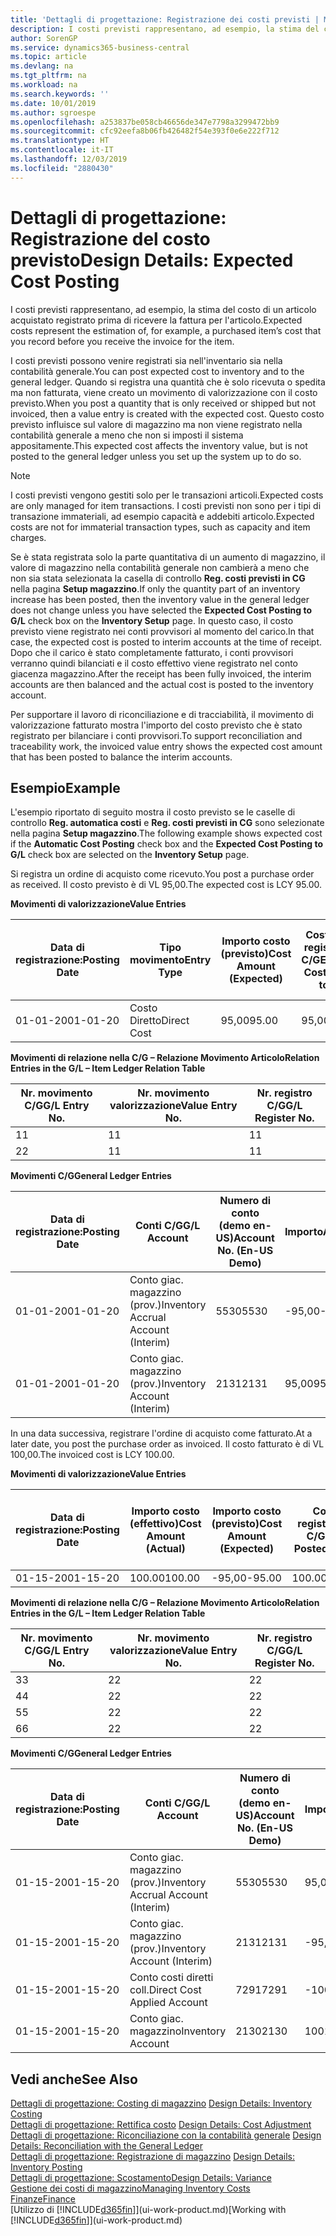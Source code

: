 ```yaml
---
title: 'Dettagli di progettazione: Registrazione dei costi previsti | Microsoft Docs'
description: I costi previsti rappresentano, ad esempio, la stima del costo di un articolo acquistato registrato prima di ricevere la fattura per l'articolo.
author: SorenGP
ms.service: dynamics365-business-central
ms.topic: article
ms.devlang: na
ms.tgt_pltfrm: na
ms.workload: na
ms.search.keywords: ''
ms.date: 10/01/2019
ms.author: sgroespe
ms.openlocfilehash: a253837be058cb46656de347e7798a3299472bb9
ms.sourcegitcommit: cfc92eefa8b06fb426482f54e393f0e6e222f712
ms.translationtype: HT
ms.contentlocale: it-IT
ms.lasthandoff: 12/03/2019
ms.locfileid: "2880430"
---
```

# <a name="design-details-expected-cost-posting"></a><span data-ttu-id="aed79-103">Dettagli di progettazione: Registrazione del costo previsto</span><span class="sxs-lookup"><span data-stu-id="aed79-103">Design Details: Expected Cost Posting</span></span>
<span data-ttu-id="aed79-104">I costi previsti rappresentano, ad esempio, la stima del costo di un articolo acquistato registrato prima di ricevere la fattura per l'articolo.</span><span class="sxs-lookup"><span data-stu-id="aed79-104">Expected costs represent the estimation of, for example, a purchased item’s cost that you record before you receive the invoice for the item.</span></span>  

 <span data-ttu-id="aed79-105">I costi previsti possono venire registrati sia nell'inventario sia nella contabilità generale.</span><span class="sxs-lookup"><span data-stu-id="aed79-105">You can post expected cost to inventory and to the general ledger.</span></span> <span data-ttu-id="aed79-106">Quando si registra una quantità che è solo ricevuta o spedita ma non fatturata, viene creato un movimento di valorizzazione con il costo previsto.</span><span class="sxs-lookup"><span data-stu-id="aed79-106">When you post a quantity that is only received or shipped but not invoiced, then a value entry is created with the expected cost.</span></span> <span data-ttu-id="aed79-107">Questo costo previsto influisce sul valore di magazzino ma non viene registrato nella contabilità generale a meno che non si imposti il sistema appositamente.</span><span class="sxs-lookup"><span data-stu-id="aed79-107">This expected cost affects the inventory value, but is not posted to the general ledger unless you set up the system up to do so.</span></span>  

> [!NOTE]  
>  <span data-ttu-id="aed79-108">I costi previsti vengono gestiti solo per le transazioni articoli.</span><span class="sxs-lookup"><span data-stu-id="aed79-108">Expected costs are only managed for item transactions.</span></span> <span data-ttu-id="aed79-109">I costi previsti non sono per i tipi di transazione immateriali, ad esempio capacità e addebiti articolo.</span><span class="sxs-lookup"><span data-stu-id="aed79-109">Expected costs are not for immaterial transaction types, such as capacity and item charges.</span></span>  

 <span data-ttu-id="aed79-110">Se è stata registrata solo la parte quantitativa di un aumento di magazzino, il valore di magazzino nella contabilità generale non cambierà a meno che non sia stata selezionata la casella di controllo **Reg. costi previsti in CG** nella pagina **Setup magazzino**.</span><span class="sxs-lookup"><span data-stu-id="aed79-110">If only the quantity part of an inventory increase has been posted, then the inventory value in the general ledger does not change unless you have selected the **Expected Cost Posting to G/L** check box on the **Inventory Setup** page.</span></span> <span data-ttu-id="aed79-111">In questo caso, il costo previsto viene registrato nei conti provvisori al momento del carico.</span><span class="sxs-lookup"><span data-stu-id="aed79-111">In that case, the expected cost is posted to interim accounts at the time of receipt.</span></span> <span data-ttu-id="aed79-112">Dopo che il carico è stato completamente fatturato, i conti provvisori verranno quindi bilanciati e il costo effettivo viene registrato nel conto giacenza magazzino.</span><span class="sxs-lookup"><span data-stu-id="aed79-112">After the receipt has been fully invoiced, the interim accounts are then balanced and the actual cost is posted to the inventory account.</span></span>  

 <span data-ttu-id="aed79-113">Per supportare il lavoro di riconciliazione e di tracciabilità, il movimento di valorizzazione fatturato mostra l'importo del costo previsto che è stato registrato per bilanciare i conti provvisori.</span><span class="sxs-lookup"><span data-stu-id="aed79-113">To support reconciliation and traceability work, the invoiced value entry shows the expected cost amount that has been posted to balance the interim accounts.</span></span>  

## <a name="example"></a><span data-ttu-id="aed79-114">Esempio</span><span class="sxs-lookup"><span data-stu-id="aed79-114">Example</span></span>  
 <span data-ttu-id="aed79-115">L'esempio riportato di seguito mostra il costo previsto se le caselle di controllo **Reg. automatica costi** e **Reg. costi previsti in CG** sono selezionate nella pagina **Setup magazzino**.</span><span class="sxs-lookup"><span data-stu-id="aed79-115">The following example shows expected cost if the **Automatic Cost Posting** check box and the **Expected Cost Posting to G/L** check box are selected on the **Inventory Setup** page.</span></span>  

 <span data-ttu-id="aed79-116">Si registra un ordine di acquisto come ricevuto.</span><span class="sxs-lookup"><span data-stu-id="aed79-116">You post a purchase order as received.</span></span> <span data-ttu-id="aed79-117">Il costo previsto è di VL 95,00.</span><span class="sxs-lookup"><span data-stu-id="aed79-117">The expected cost is LCY 95.00.</span></span>  

 <span data-ttu-id="aed79-118">**Movimenti di valorizzazione**</span><span class="sxs-lookup"><span data-stu-id="aed79-118">**Value Entries**</span></span>  

|<span data-ttu-id="aed79-119">Data di registrazione:</span><span class="sxs-lookup"><span data-stu-id="aed79-119">Posting Date</span></span>|<span data-ttu-id="aed79-120">Tipo movimento</span><span class="sxs-lookup"><span data-stu-id="aed79-120">Entry Type</span></span>|<span data-ttu-id="aed79-121">Importo costo (previsto)</span><span class="sxs-lookup"><span data-stu-id="aed79-121">Cost Amount (Expected)</span></span>|<span data-ttu-id="aed79-122">Costo prev. registrato in C/G</span><span class="sxs-lookup"><span data-stu-id="aed79-122">Expected Cost Posted to G/L</span></span>|<span data-ttu-id="aed79-123">Costo previsto</span><span class="sxs-lookup"><span data-stu-id="aed79-123">Expected Cost</span></span>|<span data-ttu-id="aed79-124">Nr. movimento cont. articolo</span><span class="sxs-lookup"><span data-stu-id="aed79-124">Item Ledger Entry No.</span></span>|<span data-ttu-id="aed79-125">Nr. movimento</span><span class="sxs-lookup"><span data-stu-id="aed79-125">Entry No.</span></span>|  
|------------------|----------------|------------------------------|----------------------------------|-------------------|---------------------------|---------------|  
|<span data-ttu-id="aed79-126">01-01-20</span><span class="sxs-lookup"><span data-stu-id="aed79-126">01-01-20</span></span>|<span data-ttu-id="aed79-127">Costo Diretto</span><span class="sxs-lookup"><span data-stu-id="aed79-127">Direct Cost</span></span>|<span data-ttu-id="aed79-128">95,00</span><span class="sxs-lookup"><span data-stu-id="aed79-128">95.00</span></span>|<span data-ttu-id="aed79-129">95,00</span><span class="sxs-lookup"><span data-stu-id="aed79-129">95.00</span></span>|<span data-ttu-id="aed79-130">Sì</span><span class="sxs-lookup"><span data-stu-id="aed79-130">Yes</span></span>|<span data-ttu-id="aed79-131">1</span><span class="sxs-lookup"><span data-stu-id="aed79-131">1</span></span>|<span data-ttu-id="aed79-132">1</span><span class="sxs-lookup"><span data-stu-id="aed79-132">1</span></span>|  

 <span data-ttu-id="aed79-133">**Movimenti di relazione nella C/G – Relazione Movimento Articolo**</span><span class="sxs-lookup"><span data-stu-id="aed79-133">**Relation Entries in the G/L – Item Ledger Relation Table**</span></span>  

|<span data-ttu-id="aed79-134">Nr. movimento C/G</span><span class="sxs-lookup"><span data-stu-id="aed79-134">G/L Entry No.</span></span>|<span data-ttu-id="aed79-135">Nr. movimento valorizzazione</span><span class="sxs-lookup"><span data-stu-id="aed79-135">Value Entry No.</span></span>|<span data-ttu-id="aed79-136">Nr. registro C/G</span><span class="sxs-lookup"><span data-stu-id="aed79-136">G/L Register No.</span></span>|  
|--------------------|---------------------|-----------------------|  
|<span data-ttu-id="aed79-137">1</span><span class="sxs-lookup"><span data-stu-id="aed79-137">1</span></span>|<span data-ttu-id="aed79-138">1</span><span class="sxs-lookup"><span data-stu-id="aed79-138">1</span></span>|<span data-ttu-id="aed79-139">1</span><span class="sxs-lookup"><span data-stu-id="aed79-139">1</span></span>|  
|<span data-ttu-id="aed79-140">2</span><span class="sxs-lookup"><span data-stu-id="aed79-140">2</span></span>|<span data-ttu-id="aed79-141">1</span><span class="sxs-lookup"><span data-stu-id="aed79-141">1</span></span>|<span data-ttu-id="aed79-142">1</span><span class="sxs-lookup"><span data-stu-id="aed79-142">1</span></span>|  

 <span data-ttu-id="aed79-143">**Movimenti C/G**</span><span class="sxs-lookup"><span data-stu-id="aed79-143">**General Ledger Entries**</span></span>  

|<span data-ttu-id="aed79-144">Data di registrazione:</span><span class="sxs-lookup"><span data-stu-id="aed79-144">Posting Date</span></span>|<span data-ttu-id="aed79-145">Conti C/G</span><span class="sxs-lookup"><span data-stu-id="aed79-145">G/L Account</span></span>|<span data-ttu-id="aed79-146">Numero di conto (demo en-US)</span><span class="sxs-lookup"><span data-stu-id="aed79-146">Account No. (En-US Demo)</span></span>|<span data-ttu-id="aed79-147">Importo</span><span class="sxs-lookup"><span data-stu-id="aed79-147">Amount</span></span>|<span data-ttu-id="aed79-148">Nr. movimento</span><span class="sxs-lookup"><span data-stu-id="aed79-148">Entry No.</span></span>|  
|------------------|------------------|---------------------------------|------------|---------------|  
|<span data-ttu-id="aed79-149">01-01-20</span><span class="sxs-lookup"><span data-stu-id="aed79-149">01-01-20</span></span>|<span data-ttu-id="aed79-150">Conto giac. magazzino (prov.)</span><span class="sxs-lookup"><span data-stu-id="aed79-150">Inventory Accrual Account (Interim)</span></span>|<span data-ttu-id="aed79-151">5530</span><span class="sxs-lookup"><span data-stu-id="aed79-151">5530</span></span>|<span data-ttu-id="aed79-152">-95,00</span><span class="sxs-lookup"><span data-stu-id="aed79-152">-95.00</span></span>|<span data-ttu-id="aed79-153">2</span><span class="sxs-lookup"><span data-stu-id="aed79-153">2</span></span>|  
|<span data-ttu-id="aed79-154">01-01-20</span><span class="sxs-lookup"><span data-stu-id="aed79-154">01-01-20</span></span>|<span data-ttu-id="aed79-155">Conto giac. magazzino (prov.)</span><span class="sxs-lookup"><span data-stu-id="aed79-155">Inventory Account (Interim)</span></span>|<span data-ttu-id="aed79-156">2131</span><span class="sxs-lookup"><span data-stu-id="aed79-156">2131</span></span>|<span data-ttu-id="aed79-157">95,00</span><span class="sxs-lookup"><span data-stu-id="aed79-157">95.00</span></span>|<span data-ttu-id="aed79-158">1</span><span class="sxs-lookup"><span data-stu-id="aed79-158">1</span></span>|  

 <span data-ttu-id="aed79-159">In una data successiva, registrare l'ordine di acquisto come fatturato.</span><span class="sxs-lookup"><span data-stu-id="aed79-159">At a later date, you post the purchase order as invoiced.</span></span> <span data-ttu-id="aed79-160">Il costo fatturato è di VL 100,00.</span><span class="sxs-lookup"><span data-stu-id="aed79-160">The invoiced cost is LCY 100.00.</span></span>  

 <span data-ttu-id="aed79-161">**Movimenti di valorizzazione**</span><span class="sxs-lookup"><span data-stu-id="aed79-161">**Value Entries**</span></span>  

|<span data-ttu-id="aed79-162">Data di registrazione:</span><span class="sxs-lookup"><span data-stu-id="aed79-162">Posting Date</span></span>|<span data-ttu-id="aed79-163">Importo costo (effettivo)</span><span class="sxs-lookup"><span data-stu-id="aed79-163">Cost Amount (Actual)</span></span>|<span data-ttu-id="aed79-164">Importo costo (previsto)</span><span class="sxs-lookup"><span data-stu-id="aed79-164">Cost Amount (Expected)</span></span>|<span data-ttu-id="aed79-165">Costo registrato in C/G</span><span class="sxs-lookup"><span data-stu-id="aed79-165">Cost Posted to G/L</span></span>|<span data-ttu-id="aed79-166">Costo previsto</span><span class="sxs-lookup"><span data-stu-id="aed79-166">Expected Cost</span></span>|<span data-ttu-id="aed79-167">Nr. movimento cont. articolo</span><span class="sxs-lookup"><span data-stu-id="aed79-167">Item Ledger Entry No.</span></span>|<span data-ttu-id="aed79-168">Nr. movimento</span><span class="sxs-lookup"><span data-stu-id="aed79-168">Entry No.</span></span>|  
|------------------|----------------------------|------------------------------|-------------------------|-------------------|---------------------------|---------------|  
|<span data-ttu-id="aed79-169">01-15-20</span><span class="sxs-lookup"><span data-stu-id="aed79-169">01-15-20</span></span>|<span data-ttu-id="aed79-170">100.00</span><span class="sxs-lookup"><span data-stu-id="aed79-170">100.00</span></span>|<span data-ttu-id="aed79-171">-95,00</span><span class="sxs-lookup"><span data-stu-id="aed79-171">-95.00</span></span>|<span data-ttu-id="aed79-172">100.00</span><span class="sxs-lookup"><span data-stu-id="aed79-172">100.00</span></span>|<span data-ttu-id="aed79-173">No</span><span class="sxs-lookup"><span data-stu-id="aed79-173">No</span></span>|<span data-ttu-id="aed79-174">1</span><span class="sxs-lookup"><span data-stu-id="aed79-174">1</span></span>|<span data-ttu-id="aed79-175">2</span><span class="sxs-lookup"><span data-stu-id="aed79-175">2</span></span>|  

 <span data-ttu-id="aed79-176">**Movimenti di relazione nella C/G – Relazione Movimento Articolo**</span><span class="sxs-lookup"><span data-stu-id="aed79-176">**Relation Entries in the G/L – Item Ledger Relation Table**</span></span>  

|<span data-ttu-id="aed79-177">Nr. movimento C/G</span><span class="sxs-lookup"><span data-stu-id="aed79-177">G/L Entry No.</span></span>|<span data-ttu-id="aed79-178">Nr. movimento valorizzazione</span><span class="sxs-lookup"><span data-stu-id="aed79-178">Value Entry No.</span></span>|<span data-ttu-id="aed79-179">Nr. registro C/G</span><span class="sxs-lookup"><span data-stu-id="aed79-179">G/L Register No.</span></span>|  
|--------------------|---------------------|-----------------------|  
|<span data-ttu-id="aed79-180">3</span><span class="sxs-lookup"><span data-stu-id="aed79-180">3</span></span>|<span data-ttu-id="aed79-181">2</span><span class="sxs-lookup"><span data-stu-id="aed79-181">2</span></span>|<span data-ttu-id="aed79-182">2</span><span class="sxs-lookup"><span data-stu-id="aed79-182">2</span></span>|  
|<span data-ttu-id="aed79-183">4</span><span class="sxs-lookup"><span data-stu-id="aed79-183">4</span></span>|<span data-ttu-id="aed79-184">2</span><span class="sxs-lookup"><span data-stu-id="aed79-184">2</span></span>|<span data-ttu-id="aed79-185">2</span><span class="sxs-lookup"><span data-stu-id="aed79-185">2</span></span>|  
|<span data-ttu-id="aed79-186">5</span><span class="sxs-lookup"><span data-stu-id="aed79-186">5</span></span>|<span data-ttu-id="aed79-187">2</span><span class="sxs-lookup"><span data-stu-id="aed79-187">2</span></span>|<span data-ttu-id="aed79-188">2</span><span class="sxs-lookup"><span data-stu-id="aed79-188">2</span></span>|  
|<span data-ttu-id="aed79-189">6</span><span class="sxs-lookup"><span data-stu-id="aed79-189">6</span></span>|<span data-ttu-id="aed79-190">2</span><span class="sxs-lookup"><span data-stu-id="aed79-190">2</span></span>|<span data-ttu-id="aed79-191">2</span><span class="sxs-lookup"><span data-stu-id="aed79-191">2</span></span>|  

 <span data-ttu-id="aed79-192">**Movimenti C/G**</span><span class="sxs-lookup"><span data-stu-id="aed79-192">**General Ledger Entries**</span></span>  

|<span data-ttu-id="aed79-193">Data di registrazione:</span><span class="sxs-lookup"><span data-stu-id="aed79-193">Posting Date</span></span>|<span data-ttu-id="aed79-194">Conti C/G</span><span class="sxs-lookup"><span data-stu-id="aed79-194">G/L Account</span></span>|<span data-ttu-id="aed79-195">Numero di conto (demo en-US)</span><span class="sxs-lookup"><span data-stu-id="aed79-195">Account No. (En-US Demo)</span></span>|<span data-ttu-id="aed79-196">Importo</span><span class="sxs-lookup"><span data-stu-id="aed79-196">Amount</span></span>|<span data-ttu-id="aed79-197">Nr. movimento</span><span class="sxs-lookup"><span data-stu-id="aed79-197">Entry No.</span></span>|  
|------------------|------------------|---------------------------------|------------|---------------|  
|<span data-ttu-id="aed79-198">01-15-20</span><span class="sxs-lookup"><span data-stu-id="aed79-198">01-15-20</span></span>|<span data-ttu-id="aed79-199">Conto giac. magazzino (prov.)</span><span class="sxs-lookup"><span data-stu-id="aed79-199">Inventory Accrual Account (Interim)</span></span>|<span data-ttu-id="aed79-200">5530</span><span class="sxs-lookup"><span data-stu-id="aed79-200">5530</span></span>|<span data-ttu-id="aed79-201">95,00</span><span class="sxs-lookup"><span data-stu-id="aed79-201">95.00</span></span>|<span data-ttu-id="aed79-202">4</span><span class="sxs-lookup"><span data-stu-id="aed79-202">4</span></span>|  
|<span data-ttu-id="aed79-203">01-15-20</span><span class="sxs-lookup"><span data-stu-id="aed79-203">01-15-20</span></span>|<span data-ttu-id="aed79-204">Conto giac. magazzino (prov.)</span><span class="sxs-lookup"><span data-stu-id="aed79-204">Inventory Account (Interim)</span></span>|<span data-ttu-id="aed79-205">2131</span><span class="sxs-lookup"><span data-stu-id="aed79-205">2131</span></span>|<span data-ttu-id="aed79-206">-95,00</span><span class="sxs-lookup"><span data-stu-id="aed79-206">-95.00</span></span>|<span data-ttu-id="aed79-207">3</span><span class="sxs-lookup"><span data-stu-id="aed79-207">3</span></span>|  
|<span data-ttu-id="aed79-208">01-15-20</span><span class="sxs-lookup"><span data-stu-id="aed79-208">01-15-20</span></span>|<span data-ttu-id="aed79-209">Conto costi diretti coll.</span><span class="sxs-lookup"><span data-stu-id="aed79-209">Direct Cost Applied Account</span></span>|<span data-ttu-id="aed79-210">7291</span><span class="sxs-lookup"><span data-stu-id="aed79-210">7291</span></span>|<span data-ttu-id="aed79-211">-100</span><span class="sxs-lookup"><span data-stu-id="aed79-211">-100</span></span>|<span data-ttu-id="aed79-212">6</span><span class="sxs-lookup"><span data-stu-id="aed79-212">6</span></span>|  
|<span data-ttu-id="aed79-213">01-15-20</span><span class="sxs-lookup"><span data-stu-id="aed79-213">01-15-20</span></span>|<span data-ttu-id="aed79-214">Conto giac. magazzino</span><span class="sxs-lookup"><span data-stu-id="aed79-214">Inventory Account</span></span>|<span data-ttu-id="aed79-215">2130</span><span class="sxs-lookup"><span data-stu-id="aed79-215">2130</span></span>|<span data-ttu-id="aed79-216">100</span><span class="sxs-lookup"><span data-stu-id="aed79-216">100</span></span>|<span data-ttu-id="aed79-217">5</span><span class="sxs-lookup"><span data-stu-id="aed79-217">5</span></span>|  

## <a name="see-also"></a><span data-ttu-id="aed79-218">Vedi anche</span><span class="sxs-lookup"><span data-stu-id="aed79-218">See Also</span></span>
 <span data-ttu-id="aed79-219">[Dettagli di progettazione: Costing di magazzino](design-details-inventory-costing.md) </span><span class="sxs-lookup"><span data-stu-id="aed79-219">[Design Details: Inventory Costing](design-details-inventory-costing.md) </span></span>  
 <span data-ttu-id="aed79-220">[Dettagli di progettazione: Rettifica costo](design-details-cost-adjustment.md) </span><span class="sxs-lookup"><span data-stu-id="aed79-220">[Design Details: Cost Adjustment](design-details-cost-adjustment.md) </span></span>  
 <span data-ttu-id="aed79-221">[Dettagli di progettazione: Riconciliazione con la contabilità generale](design-details-reconciliation-with-the-general-ledger.md) </span><span class="sxs-lookup"><span data-stu-id="aed79-221">[Design Details: Reconciliation with the General Ledger](design-details-reconciliation-with-the-general-ledger.md) </span></span>  
 <span data-ttu-id="aed79-222">[Dettagli di progettazione: Registrazione di magazzino](design-details-inventory-posting.md) </span><span class="sxs-lookup"><span data-stu-id="aed79-222">[Design Details: Inventory Posting](design-details-inventory-posting.md) </span></span>  
 [<span data-ttu-id="aed79-223">Dettagli di progettazione: Scostamento</span><span class="sxs-lookup"><span data-stu-id="aed79-223">Design Details: Variance</span></span>](design-details-variance.md)  
 [<span data-ttu-id="aed79-224">Gestione dei costi di magazzino</span><span class="sxs-lookup"><span data-stu-id="aed79-224">Managing Inventory Costs</span></span>](finance-manage-inventory-costs.md)  
 [<span data-ttu-id="aed79-225">Finanze</span><span class="sxs-lookup"><span data-stu-id="aed79-225">Finance</span></span>](finance.md)  
 <span data-ttu-id="aed79-226">[Utilizzo di [!INCLUDE[d365fin](includes/d365fin_md.md)]](ui-work-product.md)</span><span class="sxs-lookup"><span data-stu-id="aed79-226">[Working with [!INCLUDE[d365fin](includes/d365fin_md.md)]](ui-work-product.md)</span></span>
